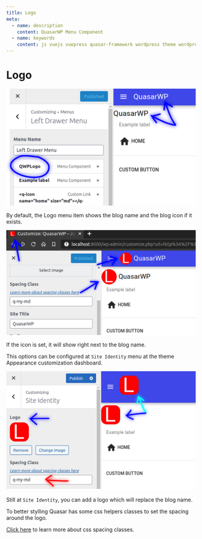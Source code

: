 ```yaml
---
title: Logo
meta:
  - name: description
    content: QuasarWP Menu Component
  - name: keywords
    content: js vuejs vuepress quasar-framework wordpress theme wordpress-theme
---
```


# Logo

<p align="center">
  <img src="../images/menu-logo-1.png" class="img-screenshot" />
</p>

By default, the Logo menu item shows the blog name and the blog icon if it exists.

<p align="center">
  <img src="../images/menu-logo-2.png" class="img-screenshot" />
</p>

If the icon is set, it will show right next to the blog name.

This options can be configured at `Site Identity` menu at the theme Appearance customization dashboard.

<p align="center">
  <img src="../images/menu-logo-3.png" class="img-screenshot" />
</p>

Still at `Site Identity`, you can add a logo which will replace the blog name.

To better stylling Quasar has some css helpers classes to set the spacing around the logo.

[Click here](https://quasar.dev/style/spacing) to learn more about css spacing classes.

